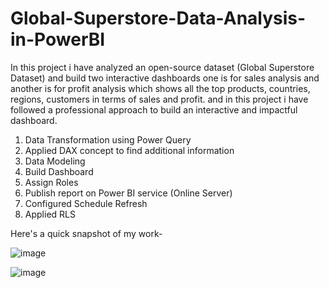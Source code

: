 # Global-Superstore-Data-Analysis-in-PowerBI

In this project i have analyzed an open-source dataset (Global Superstore Dataset) and build two interactive dashboards one is for sales analysis and another is for profit analysis which shows all the top products, countries, regions, customers in terms of sales and profit.
and in this project i have followed a professional approach to build an interactive and impactful dashboard.

1. Data Transformation using Power Query
2. Applied DAX concept to find additional information
3. Data Modeling
4. Build Dashboard
5. Assign Roles
6. Publish report on Power BI service (Online Server)
7. Configured Schedule Refresh
8. Applied RLS


Here's a quick snapshot of my work-

![image](https://user-images.githubusercontent.com/64730394/176134101-e2824586-02df-4f0a-92d5-96a25ebb6639.png)

![image](https://user-images.githubusercontent.com/64730394/176134611-fbacdc7a-5fcd-4625-ae0d-9a8e3ed5584e.png)
